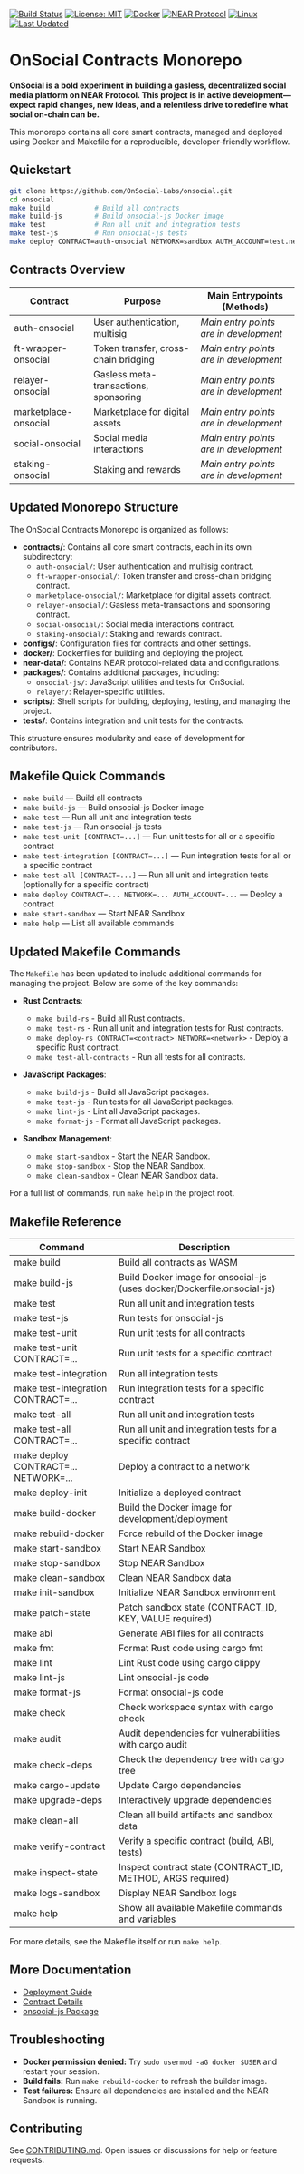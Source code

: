 [![Build Status](https://github.com/OnSocial-Labs/onsocial-protocol/actions/workflows/ci.yml/badge.svg)](https://github.com/OnSocial-Labs/onsocial-protocol/actions)
[![License: MIT](https://img.shields.io/badge/License-MIT-yellow.svg)](LICENSE.md)
[![Docker](https://img.shields.io/badge/docker-ready-blue)](docker/Dockerfile.builder)
[![NEAR Protocol](https://img.shields.io/badge/NEAR%20Protocol-Mainnet-blueviolet)](https://near.org)
[![Linux](https://img.shields.io/badge/OS-Linux-green)](https://www.kernel.org/)
[![Last Updated](https://img.shields.io/badge/Last%20Updated-May%2011,%202025-blue)](README.md)

# OnSocial Contracts Monorepo

**OnSocial is a bold experiment in building a gasless, decentralized social media platform on NEAR Protocol. This project is in active development—expect rapid changes, new ideas, and a relentless drive to redefine what social on-chain can be.**

This monorepo contains all core smart contracts, managed and deployed using Docker and Makefile for a reproducible, developer-friendly workflow.

## Quickstart

```bash
git clone https://github.com/OnSocial-Labs/onsocial.git
cd onsocial
make build           # Build all contracts
make build-js        # Build onsocial-js Docker image
make test            # Run all unit and integration tests
make test-js         # Run onsocial-js tests
make deploy CONTRACT=auth-onsocial NETWORK=sandbox AUTH_ACCOUNT=test.near
```

## Contracts Overview

| Contract              | Purpose                               | Main Entrypoints (Methods)             |
| --------------------- | ------------------------------------- | -------------------------------------- |
| auth-onsocial         | User authentication, multisig         | _Main entry points are in development_ |
| ft-wrapper-onsocial   | Token transfer, cross-chain bridging  | _Main entry points are in development_ |
| relayer-onsocial      | Gasless meta-transactions, sponsoring | _Main entry points are in development_ |
| marketplace-onsocial  | Marketplace for digital assets        | _Main entry points are in development_ |
| social-onsocial       | Social media interactions             | _Main entry points are in development_ |
| staking-onsocial      | Staking and rewards                   | _Main entry points are in development_ |

## Updated Monorepo Structure

The OnSocial Contracts Monorepo is organized as follows:

- **contracts/**: Contains all core smart contracts, each in its own subdirectory:
  - `auth-onsocial/`: User authentication and multisig contract.
  - `ft-wrapper-onsocial/`: Token transfer and cross-chain bridging contract.
  - `marketplace-onsocial/`: Marketplace for digital assets contract.
  - `relayer-onsocial/`: Gasless meta-transactions and sponsoring contract.
  - `social-onsocial/`: Social media interactions contract.
  - `staking-onsocial/`: Staking and rewards contract.
- **configs/**: Configuration files for contracts and other settings.
- **docker/**: Dockerfiles for building and deploying the project.
- **near-data/**: Contains NEAR protocol-related data and configurations.
- **packages/**: Contains additional packages, including:
  - `onsocial-js/`: JavaScript utilities and tests for OnSocial.
  - `relayer/`: Relayer-specific utilities.
- **scripts/**: Shell scripts for building, deploying, testing, and managing the project.
- **tests/**: Contains integration and unit tests for the contracts.

This structure ensures modularity and ease of development for contributors.

## Makefile Quick Commands

- `make build` — Build all contracts
- `make build-js` — Build onsocial-js Docker image
- `make test` — Run all unit and integration tests
- `make test-js` — Run onsocial-js tests
- `make test-unit [CONTRACT=...]` — Run unit tests for all or a specific contract
- `make test-integration [CONTRACT=...]` — Run integration tests for all or a specific contract
- `make test-all [CONTRACT=...]` — Run all unit and integration tests (optionally for a specific contract)
- `make deploy CONTRACT=... NETWORK=... AUTH_ACCOUNT=...` — Deploy a contract
- `make start-sandbox` — Start NEAR Sandbox
- `make help` — List all available commands

## Updated Makefile Commands

The `Makefile` has been updated to include additional commands for managing the project. Below are some of the key commands:

- **Rust Contracts**:
  - `make build-rs` - Build all Rust contracts.
  - `make test-rs` - Run all unit and integration tests for Rust contracts.
  - `make deploy-rs CONTRACT=<contract> NETWORK=<network>` - Deploy a specific Rust contract.
  - `make test-all-contracts` - Run all tests for all contracts.

- **JavaScript Packages**:
  - `make build-js` - Build all JavaScript packages.
  - `make test-js` - Run tests for all JavaScript packages.
  - `make lint-js` - Lint all JavaScript packages.
  - `make format-js` - Format all JavaScript packages.

- **Sandbox Management**:
  - `make start-sandbox` - Start the NEAR Sandbox.
  - `make stop-sandbox` - Stop the NEAR Sandbox.
  - `make clean-sandbox` - Clean NEAR Sandbox data.

For a full list of commands, run `make help` in the project root.

## Makefile Reference

| Command                              | Description                                                 |
| ------------------------------------ | ----------------------------------------------------------- |
| make build                           | Build all contracts as WASM                                 |
| make build-js                        | Build Docker image for onsocial-js (uses docker/Dockerfile.onsocial-js) |
| make test                            | Run all unit and integration tests                          |
| make test-js                         | Run tests for onsocial-js                                   |
| make test-unit                       | Run unit tests for all contracts                            |
| make test-unit CONTRACT=...          | Run unit tests for a specific contract                      |
| make test-integration                | Run all integration tests                                   |
| make test-integration CONTRACT=...   | Run integration tests for a specific contract               |
| make test-all                        | Run all unit and integration tests                          |
| make test-all CONTRACT=...           | Run all unit and integration tests for a specific contract  |
| make deploy CONTRACT=... NETWORK=... | Deploy a contract to a network                              |
| make deploy-init                     | Initialize a deployed contract                              |
| make build-docker                    | Build the Docker image for development/deployment           |
| make rebuild-docker                  | Force rebuild of the Docker image                           |
| make start-sandbox                   | Start NEAR Sandbox                                          |
| make stop-sandbox                    | Stop NEAR Sandbox                                           |
| make clean-sandbox                   | Clean NEAR Sandbox data                                     |
| make init-sandbox                    | Initialize NEAR Sandbox environment                         |
| make patch-state                     | Patch sandbox state (CONTRACT_ID, KEY, VALUE required)      |
| make abi                             | Generate ABI files for all contracts                        |
| make fmt                             | Format Rust code using cargo fmt                            |
| make lint                            | Lint Rust code using cargo clippy                           |
| make lint-js                         | Lint onsocial-js code                                       |
| make format-js                       | Format onsocial-js code                                     |
| make check                           | Check workspace syntax with cargo check                     |
| make audit                           | Audit dependencies for vulnerabilities with cargo audit     |
| make check-deps                      | Check the dependency tree with cargo tree                   |
| make cargo-update                    | Update Cargo dependencies                                   |
| make upgrade-deps                    | Interactively upgrade dependencies                          |
| make clean-all                       | Clean all build artifacts and sandbox data                  |
| make verify-contract                 | Verify a specific contract (build, ABI, tests)              |
| make inspect-state                   | Inspect contract state (CONTRACT_ID, METHOD, ARGS required) |
| make logs-sandbox                    | Display NEAR Sandbox logs                                   |
| make help                            | Show all available Makefile commands and variables          |

For more details, see the Makefile itself or run `make help`.

## More Documentation

- [Deployment Guide](Resources/deployment-guide.md)
- [Contract Details](Resources/README.md)
- [onsocial-js Package](packages/onsocial-js/README.md)

## Troubleshooting

- **Docker permission denied:** Try `sudo usermod -aG docker $USER` and restart your session.
- **Build fails:** Run `make rebuild-docker` to refresh the builder image.
- **Test failures:** Ensure all dependencies are installed and the NEAR Sandbox is running.

## Contributing

See [CONTRIBUTING.md](CONTRIBUTING.md). Open issues or discussions for help or feature requests.
